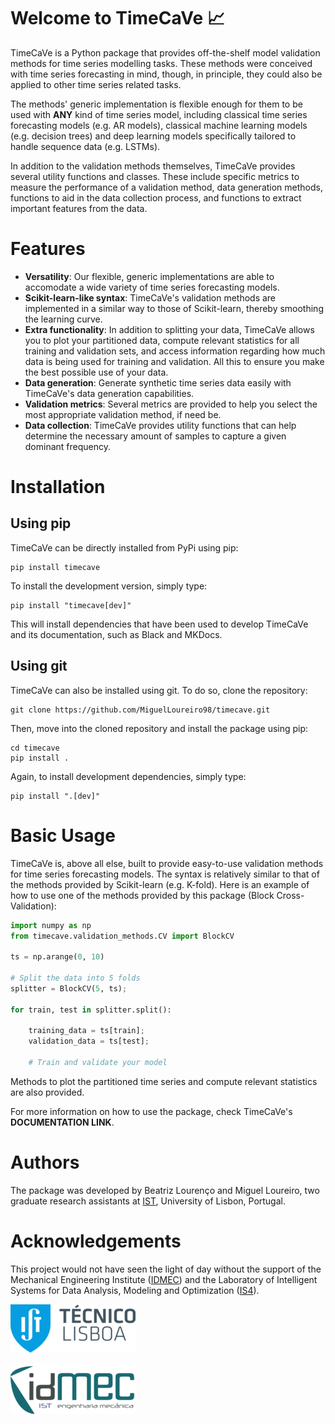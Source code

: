 # Welcome to TimeCaVe :chart_with_upwards_trend:

TimeCaVe is a Python package that provides off-the-shelf model validation methods for time series modelling tasks.
These methods were conceived with time series forecasting in mind, though, in principle, they could also be applied to other time series related tasks.

The methods' generic implementation is flexible enough for them to be used with **ANY** kind of time series model, including classical time series forecasting 
models (e.g. AR models), classical machine learning models (e.g. decision trees) and deep learning models specifically tailored to handle sequence data (e.g. LSTMs).

In addition to the validation methods themselves, TimeCaVe provides several utility functions and classes. These include specific metrics to measure the performance of a validation method, data generation methods, functions to aid in the data collection process, and functions to extract important features from the data.

# Features

- **Versatility**: Our flexible, generic implementations are able to accomodate a wide variety of time series forecasting models.
- **Scikit-learn-like syntax**: TimeCaVe's validation methods are implemented in a similar way to those of Scikit-learn, thereby smoothing the learning curve.
- **Extra functionality**: In addition to splitting your data, TimeCaVe allows you to plot your partitioned data, compute relevant statistics for all training and validation sets, and access information regarding how much data is being used for training and validation. All this to ensure you make the best possible use of your data.
- **Data generation**: Generate synthetic time series data easily with TimeCaVe's data generation capabilities.
- **Validation metrics**: Several metrics are provided to help you select the most appropriate validation method, if need be.
- **Data collection**: TimeCaVe provides utility functions that can help determine the necessary amount of samples to capture a given dominant frequency.

# Installation

## Using pip

TimeCaVe can be directly installed from PyPi using pip:

```
pip install timecave
```

To install the development version, simply type:

```
pip install "timecave[dev]"
```

This will install dependencies that have been used to develop TimeCaVe and its documentation, such as Black and MKDocs.

## Using git

TimeCaVe can also be installed using git. To do so, clone the repository:

```
git clone https://github.com/MiguelLoureiro98/timecave.git
```

Then, move into the cloned repository and install the package using pip:

```
cd timecave
pip install .
```

Again, to install development dependencies, simply type:

```
pip install ".[dev]"
```

# Basic Usage

TimeCaVe is, above all else, built to provide easy-to-use validation methods for time series forecasting models. The syntax is relatively similar to that of the methods provided by Scikit-learn (e.g. K-fold). Here is an example of how to use one of the methods provided by this package (Block Cross-Validation):

```py
import numpy as np
from timecave.validation_methods.CV import BlockCV

ts = np.arange(0, 10)

# Split the data into 5 folds
splitter = BlockCV(5, ts);

for train, test in splitter.split():

    training_data = ts[train];
    validation_data = ts[test];

    # Train and validate your model
```

Methods to plot the partitioned time series and compute relevant statistics are also provided. 

For more information on how to use the package, check TimeCaVe's **DOCUMENTATION LINK**.

# Authors
The package was developed by Beatriz Lourenço and Miguel Loureiro, two graduate research assistants at [IST](https://tecnico.ulisboa.pt/en/), University of Lisbon, Portugal.

# Acknowledgements
This project would not have seen the light of day without the support of the Mechanical Engineering Institute ([IDMEC](https://www.idmec.tecnico.ulisboa.pt/)) and the 
Laboratory of Intelligent Systems for Data Analysis, Modeling and Optimization ([IS4](https://is4.tecnico.ulisboa.pt/)).

![IST_Logo](docs/images/IST_Logo_2_resized.png)

![IDMEC Logo](docs/images/IDMEC_PNG_resized.png)